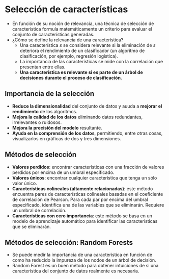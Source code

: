 # Selección de características

- En función de su noción de relevancia, una técnica de selección de característica formula matemáticamente un criterio para evaluar el conjunto de características generadas.
- ¿Cómo se define la relevancia de una característica?
  - Una característica *s* se considera relevante si la eliminación de *s* deteriora el rendimiento de un clasificador (un algoritmo de clasificación, por ejemplo, regresión logística).
  - La importancia de las características se mide con la correlación que presentan entre ellas.
  - **Una característica es relevante si es parte de un árbol de decisiones durante el proceso de clasificación**.

## Importancia de la selección
- **Reduce la dimensionalidad** del conjunto de datos y auuda a **mejorar el rendimiento** de los algoritmos.
- **Mejora la calidad de los datos** eliminando datos redundantes, irrelevantes o ruidosos.
- **Mejora la precisión del modelo** resultante.
- **Ayuda en la comprensión de los datos**, permitiendo, entre otras cosas, visualizarlos en gráficas de dos y tres dimensiones.

## Métodos de selección
- **Valores perdidos**: encontrar características con una fracción de valores perdidos por encima de un umbral especificado.
- **Valores únicos**: encontrar cualquier característica que tenga un sólo valor único.
- **Características colineales (altamente relacionadas)**: este método encuentra pares de características colineales basadas en el coeficiente de correlación de Pearson. Para cada par por encima del umbral especificado, identifica una de las variables que se eliminarán. Requiere un umbral de correlación.
- **Características con cero importancia**: este método se basa en un modelo de aprendizaje automático para identificar las características que se eliminarán.

## Métodos de selección: Random Forests

- Se puede medir la importancia de una característica en función de como ha reducido la impureza de los nodos de un árbol de decisión.
- Random Forest es un buen método para obtener intuiciones de si una característica del conjunto de datos realmente es necesaria.
  